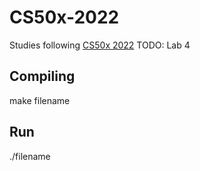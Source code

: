 # CS50x-2022
Studies following [CS50x 2022](https://cs50.harvard.edu/x/2022/)
TODO: Lab 4

## Compiling
make filename

## Run
./filename
